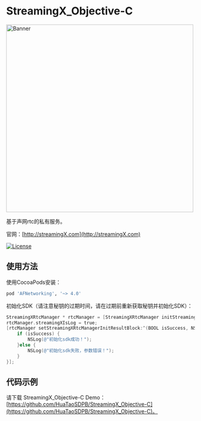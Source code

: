 # StreamingX_Objective-C
<p>
  <img src="https://spark.apache.org/docs/latest/img/streaming-arch.png" width="500" alt="Banner" />
</p>
基于声网rtc的私有服务。

官网：[http://streamingX.com](http://streamingX.com)

[![License](https://img.shields.io/badge/license-MIT-blue.svg?style=flat)](http://opensource.org/licenses/MIT "Feel free to contribute.")

## 使用方法

使用CocoaPods安装：
```ruby
pod 'AFNetworking', '~> 4.0'
```

初始化SDK（请注意秘钥的过期时间，请在过期前重新获取秘钥并初始化SDK）：
```objective-c
StreamingXRtcManager * rtcManager = [StreamingXRtcManager initStreamingXRtcManagerWithAccess_key_secret:accessKeySecret access_key_id:accessKeyId access_key_token:sessionToken];
rtcManager.streamingXIsLog = true;
[rtcManager setStreamingXRtcManagerInitResultBlock:^(BOOL isSuccess, NSError * _Nullable error) {
    if (isSuccess) {
        NSLog(@"初始化sdk成功！");
    }else {
        NSLog(@"初始化sdk失败，参数错误！");
    }
}];
```

## 代码示例

请下载 StreamingX_Objective-C Demo：[https://github.com/HuaTaoSDPB/StreamingX_Objective-C](https://github.com/HuaTaoSDPB/StreamingX_Objective-C)。


